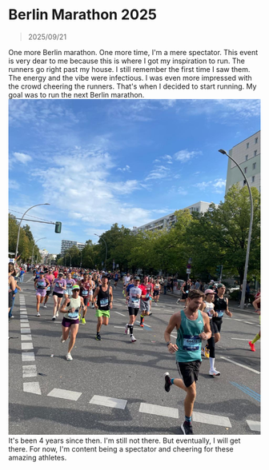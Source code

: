 # Berlin Marathon 2025
> 2025/09/21

One more Berlin marathon.
One more time, I'm a mere spectator.
This event is very dear to me because this is where I got my inspiration to run.
The runners go right past my house.
I still remember the first time I saw them.
The energy and the vibe were infectious.
I was even more impressed with the crowd cheering the runners.
That's when I decided to start running.
My goal was to run the next Berlin marathon.
![berlinmarathon2025.jpeg](assets/images/berlinmarathon2025.jpeg)
It's been 4 years since then. I'm still not there.
But eventually, I will get there.
For now, I'm content being a spectator and cheering for these amazing athletes.